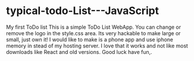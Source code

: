 # typical-todo-List---JavaScript
My first ToDo list 
This is a simple ToDo List WebApp.
You can change or remove the logo in the style.css area.
Its very hackable to make large or small, just own it!
I would like to make is a phone app and use iphone memory in stead of my hosting server.
I love that it works and not like most downloads like React and old versions.
Good luck have fun,.

